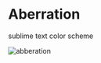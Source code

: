 # Aberration
sublime text color scheme

![abberation](https://user-images.githubusercontent.com/32969567/206125732-9eca866d-70a7-4080-87dc-601b44915634.png)
